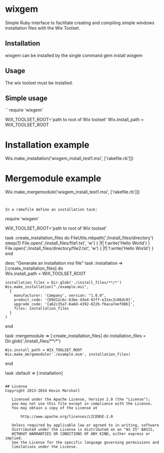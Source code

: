 # wixgem
Simple Ruby interface to facilitate creating and compiling simple windows installation files 
with the Wix Toolset.

## Installation
wixgem can be installed by the single command
 gem install wixgem

## Usage
The wix toolset must be installed.

## Simple usage

``
  require 'wixgem'
	
  WIX_TOOLSET_ROOT='path to root of Wix toolset'
  Wix.install_path = WIX_TOOLSET_ROOT

  # Installation example  
  Wix.make_installation('wixgem_install_test1.msi', ['rakefile.rb']])
  
  # Mergemodule example
  Wix.make_mergemodule('wixgem_install_test1.msi', ['rakefile.rb']])
```
  
  
In a rakefile define an installation task:

```
  require 'wixgem'
	
  WIX_TOOLSET_ROOT='path to root of Wix toolset'

  task :create_installation_files do
    FileUtils.mkpath('./install_files/directory')
    sleep(1)
    File.open('./install_files/file1.txt', 'w') { |f| f.write('Hello World') }
    File.open('./install_files/directory/file2.txt', 'w') { |f| f.write('Hello World') }
  end

  desc "Generate an installation msi file"
  task :installation => [:create_installation_files] do	  
    Wix.install_path = WIX_TOOLSET_ROOT

    installation_files = Dir.glob('./install_files/**/*')
    Wix.make_installation("./example.msi",  
      { 
	    manufacturer: 'Company', version: "1.0.0", 
	    product_code: '{69d12c6c-63be-43e4-92ff-e31ec3c86dc0}', 
	    upgrade_code: '{a62c35a7-6a6d-4392-822b-f6aca7eef88b}', 
	    files: installation_files
	  } 
	)
  end

  task :mergemodule => [:create_installation_files] do
    installation_files = Dir.glob('./install_files/**/*')
  
    Wix.install_path = WIX_TOOLSET_ROOT
    Wix.make_mergemodule('./example.msm', installation_files)
  end

  task :default => [:installation]
```

## License
Copyright 2013-2014 Kevin Marshall

   Licensed under the Apache License, Version 2.0 (the "License");
   you may not use this file except in compliance with the License.
   You may obtain a copy of the License at

       http://www.apache.org/licenses/LICENSE-2.0

   Unless required by applicable law or agreed to in writing, software
   distributed under the License is distributed on an "AS IS" BASIS,
   WITHOUT WARRANTIES OR CONDITIONS OF ANY KIND, either express or implied.
   See the License for the specific language governing permissions and
   limitations under the License.

